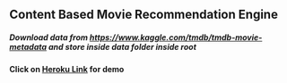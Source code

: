 ## Content Based Movie Recommendation Engine  

##### Download data from https://www.kaggle.com/tmdb/tmdb-movie-metadata and store inside data folder inside root

#### Click on  [Heroku Link](http://movierecommenderpd.herokuapp.com/) for demo